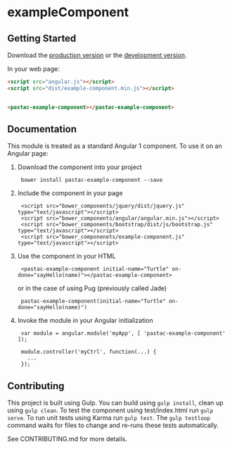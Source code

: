 # exampleComponent



## Getting Started

Download the [production version][min] or the [development version][max].

[min]: https://raw.github.com/philcal/jquery-example-component/master/dist/angular-example-component.min.js
[max]: https://raw.github.com/philcal/jquery-example-component/master/dist/angular-example-component.js

In your web page:

```html
<script src="angular.js"></script>
<script src="dist/example-component.min.js"></script>


<pastac-example-component></pastac-example-component>
```

## Documentation
This module is treated as a standard Angular 1 component. To use it on an Angular page:

1. Download the component into your project

        bower install pastac-example-component --save

1. Include the component in your page

        <script src="bower_components/jquery/dist/jquery.js" type="text/javascript"></script>  
        <script src="bower_components/angular/angular.min.js"></script>  
        <script src="bower_components/bootstrap/dist/js/bootstrap.js" type="text/javascript"></script>  
        <script src="bower_componenets/example-component.js" type="text/javascript"></script>  

1. Use the component in your HTML

        <pastac-example-component initial-name="Turtle" on-done="sayHello(name)"></pastac-example-component>  

    or in the case of using Pug (previously called Jade)  

        pastac-example-component(initial-name="Turtle" on-done="sayHello(name)")

1. Invoke the module in your Angular initialization

        var module = angular.module('myApp', [ 'pastac-example-component' ]);
        
        module.controller('myCtrl', function(...) {
          ...
        });


## Contributing
This project is built using Gulp. You can build using `gulp install`, clean up using `gulp clean`.
To test the component using test/index.html run `gulp serve`.
To run unit tests using Karma run `gulp test`.  The `gulp testloop` command waits for files
to change and re-runs these tests automatically.

See CONTRIBUTING.md for more details.
